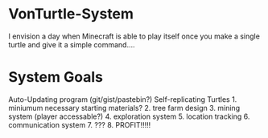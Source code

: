 # VonTurtle-System
I envision a day when Minecraft is able to play itself once you make a single turtle and give it a simple command....



System Goals
==============
Auto-Updating program (git/gist/pastebin?)
Self-replicating Turtles
	1. miniumum necessary starting materials?
	2. tree farm design
	3. mining system (player accessable?)
	4. exploration system
	5. location tracking
	6. communication system
	7. ???
	8. PROFIT!!!!!

